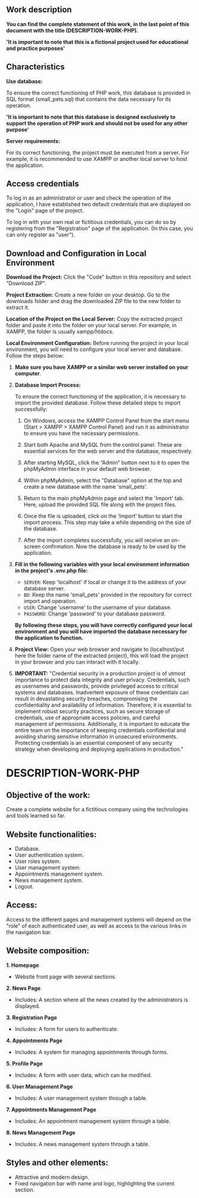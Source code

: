 ## Work description

**You can find the complete statement of this work, in the last point of this document with the title (DESCRIPTION-WORK-PHP).**

**'It is important to note that this is a fictional project used for educational and practice purposes'**

## Characteristics

**Use database:**

To ensure the correct functioning of PHP work, this database is provided in SQL format (small_pets.sql) that contains the data necessary for its operation.

**'It is important to note that this database is designed exclusively to support the operation of PHP work and should not be used for any other purpose'**

**Server requirements:**

For its correct functioning, the project must be executed from a server. For example, it is recommended to use XAMPP or another local server to host the application.

## Access credentials

To log in as an administrator or user and check the operation of the application, I have established two default credentials that are displayed on the "Login" page of the project.

To log in with your own real or fictitious credentials, you can do so by registering from the "Registration" page of the application. (In this case, you can only register as "user").

## Download and Configuration in Local Environment

**Download the Project:** 
Click the "Code" button in this repository and select "Download ZIP".

**Project Extraction:**
Create a new folder on your desktop. Go to the downloads folder and drag the downloaded ZIP file to the new folder to extract it.

**Location of the Project on the Local Server:**
Copy the extracted project folder and paste it into the folder on your local server. For example, in XAMPP, the folder is usually xampp/htdocs.

**Local Environment Configuration:**
Before running the project in your local environment, you will need to configure your local server and database. Follow the steps below:

1. **Make sure you have XAMPP or a similar web server installed on your computer**.

2. **Database Import Process:**

    To ensure the correct functioning of the application, it is necessary to import the provided database. Follow these detailed steps to import successfully:

    1. On Windows, access the XAMPP Control Panel from the start menu (Start > XAMPP > XAMPP Control Panel) and run it as administrator to ensure you have the necessary permissions.

    2. Start both Apache and MySQL from the control panel. These are essential services for the web server and the database, respectively.

    3. After starting MySQL, click the “Admin” button next to it to open the phpMyAdmin interface in your default web browser.

    4. Within phpMyAdmin, select the "Database" option at the top and create a new database with the name 'small_pets'.

    5. Return to the main phpMyAdmin page and select the 'Import' tab. Here, upload the provided SQL file along with the project files.

    6. Once the file is uploaded, click on the 'Import' button to start the import process. This step may take a while depending on the size of the database.

    7. After the import completes successfully, you will receive an on-screen confirmation. Now the database is ready to be used by the application.

3. **Fill in the following variables with your local environment information in the project's .env.php file:**
   
    - `SERVER`: Keep 'localhost' if local or change it to the address of your database server.
    - `BD`: Keep the name 'small_pets' provided in the repository for correct import and operation.
    - `USER`: Change 'username' to the username of your database.
    - `PASSWORD`: Change 'password' to your database password.

    **By following these steps, you will have correctly configured your local environment and you will have imported the database necessary for the application to function.**

4. **Project View:** Open your web browser and navigate to (localhost/put here the folder name of the extracted project), this will load the project in your browser and you can interact with it locally. 

5. **IMPORTANT:**
"Credential security in a production project is of utmost importance to protect data integrity and user privacy. Credentials, such as usernames and passwords, provide privileged access to critical systems and databases. Inadvertent exposure of these credentials can result in devastating security breaches, compromising the confidentiality and availability of information. Therefore, it is essential to implement robust security practices, such as secure storage of credentials, use of appropriate access policies, and careful management of permissions. Additionally, it is important to educate the entire team on the importance of keeping credentials confidential and avoiding sharing sensitive information in unsecured environments. Protecting credentials is an essential component of any security strategy when developing and deploying applications in production."

# DESCRIPTION-WORK-PHP

## Objective of the work:

Create a complete website for a fictitious company using the technologies and tools learned so far.

## Website functionalities:

- Database.
- User authentication system.
- User roles system.
- User management system.
- Appointments management system.
- News management system.
- Logout.

## Access:

Access to the different pages and management systems will depend on the "role" of each authenticated user, as well as access to the various links in the navigation bar.

## Website composition:

**1. Homepage**

- Website front page with several sections.

**2. News Page**

- Includes: A section where all the news created by the administrators is displayed.

**3. Registration Page**

- Includes: A form for users to authenticate.

**4. Appointments Page**

- Includes: A system for managing appointments through forms.

**5. Profile Page**

- Includes: A form with user data, which can be modified.

**6. User Management Page**

- Includes: A user management system through a table.

**7. Appointments Management Page**

- Includes: An appointment management system through a table.

**8. News Management Page**

- Includes: A news management system through a table.

## Styles and other elements:

- Attractive and modern design.
- Fixed navigation bar with name and logo, highlighting the current section.